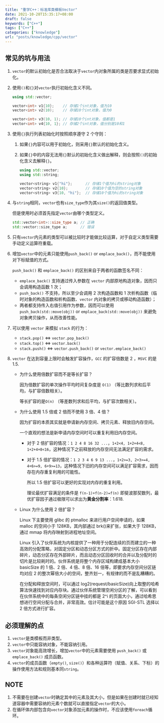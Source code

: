 ```yaml
---
title: "重学C++：标准库类模板Vector"
date: 2021-10-28T15:35:17+08:00
draft: false
keywords: ["C++"]
tags: ["C++"]
categories: ["knowledge"]
url: "posts/knowledge/cpp/vector"
---
```


## 常见的坑与用法

1. `vector`的默认初始化是否合法取决于`vector`内对象所属的类是否要求显式初始化。

2. 使用`()`和`{}`对`vector`执行初始化含义不同。

   ```C++
   using std::vector;

   vector<int> v1{10};    // 存储1个int对象，值为10
   vector<int> v2(10);    // 存储10个int对象，值为0

   vector<int> v3(10, 1); // 存储10个int对象，值都是1
   vector<int> v4{10, 1}; // 存储2个int对象，值分别是10和1
   ```

3. 使用`{}`执行列表初始化时按照顺序遵守 2 个守则：

   1. 如果`{}`内容可以用于初始化，则采用`{}`默认的初始化含义。

   2. 如果`{}`中的内容无法用`{}`默认的初始化含义做出解释，则会按照`()`的初始化含义去解释`{}`。

      ```C++
      using std::vector;
      using std::string;

      vector<string> v1{"hi"};      // 存储1个值为hi的string对象
      vector<string> v2{10};        // 存储10个值为空的string对象
      vector<string> v3{10, "hi"};  // 存储10个值为hi的string对象
      ```

4. 与`string`相同，`vector`也有`size_type`作为其`size()`的返回值类型。

   但是使用时必须首先指定`vector`由哪个类型定义。

   ```C++
   std::vector<int>::size_type a; // 正确
   std::vector::size_type a;      // 错误
   ```

5. 只有`vector`内元素的类型可以被比较时才能做比较运算，对于自定义类型需要手动定义运算符重载。

6. 增加`vector`中的元素只能使用`push_back()` or `emplace_back()`，而不能使用对下标赋值的方式。

   `push_back()` 和 `emplace_back()` 的区别来自于两者的函数签名不同：

   - `emplace_back()` 支持通过传入参数在 `vector` 内部原地构造对象，因而只会调用构造函数 1 次；
   - `push_back()` 不支持，所以至少会调用 2 次构造函数和 1 次析构函数（临时对象的构造函数和析构函数、`vector` 内对象的拷贝或移动构造函数）；
   - 两者都支持传入右值引用作为参数，因而可以使用 `push_back(std::move(obj))` or `emplace_back(std::move(obj))` 来避免对象拷贝操作，从而改善性能。

7. 可以使用 `vector` 来模拟 `stack` 的行为：

   - `stack.pop()` <=> `vector.pop_back()`
   - `stack.top()` <=> `vector.back()`
   - `stack.push()` <=> `vector.push_back()` or `vector.emplace_back()`

8. `vector` 在达到容量上限时会触发扩容操作，`GCC` 的扩容倍数是 2 ，`MSVC` 的是 1.5.

   - 为什么使用倍数扩容而不是等长扩容？

     因为倍数扩容的单次操作平均时间复杂度是 `O(1)` （等比数列求和后平均，与扩容倍数相关）。

     等长扩容的是`O(n)` （等差数列求和后平均，与扩容次数相关）。

   - 为什么使用 1.5 倍或 2 倍而不使用 3 倍、4 倍？

     因为扩容的本质其实就是申请新内存空间、拷贝元素、释放旧内存空间。

     一个直观的想法是新申请内存空间时可以重复利用旧内存空间。

     - 对于 2 倍扩容的情况：`1 2 4 8 16 32 ...`，`1+2<4, 1+2+4<8, 1+2+4+8<16`，这种情况下之前释放的内存空间无法满足扩容的需求。
     - 对于 1.5 倍扩容的情况：`1 2 3 4 6 9 13 ...`，`1+2>=3, 2+3>=4, 4+6>=9, 6+9>=13`，这种情况下旧的内存空间可以满足扩容需求，因而存在内存重复利用的可能性。

       所以 1.5 倍扩容可以更好的实现对内存的重复利用。

       理论最优扩容满足的条件是 `f(n-1)+f(n-2)=f(n)` 即斐波那契数列，最优扩容因子通过极限可以求出为**黄金分割率**：1.618.

   - Linux 为什么使用 2 倍扩容？

     Linux 下主要使用 glibc 的 ptmalloc 来进行用户空间申请的，如果 malloc 的空间小于 128KB，其内部通过 brk()来扩张，如果大于 128KB，通过 mmap 将内存映射到进程地址空间。

     Linux 引入了伙伴系统为内核提供了一种用于分配连续的页而建立的一种高效的分配策略，对固定分区和动态分区方式的折中。固定分区存在内部碎片，动态分区存在外部碎片，而且动态分区回收时的合并以及分配时的切片是比较耗时的。伙伴系统是将整个内存区域构建成基本大小 basicSize 的 1 倍、2 倍、4 倍、8 倍、16 倍等，即要求内存空间分区链均对应 2 的整次幂倍大小的空间，整齐划一，有规律的而不是乱糟糟的。

     在分配和释放空间时，可以通过 log2(request/basicSize)向上取整的哈希算法快速找到对应内存块。通过伙伴系统管理空闲分区的了解，可以看到在伙伴系统中的每条空闲分区链中挂的都是 2^i 的页面大小，通过哈希思想进行空间分配与合并，非常高效。估计可能是这个原因 SGI-STL 选择以 2 倍方式进行扩容。

## 必须理解的点

1. `vector`是类模板而非类型。
2. `vector`中只能容纳对象，不能容纳引用。
3. `vector`对象能高效增长，增加`vector`中的元素需要使用 `push_back()` 或 `emplace_back()` 成员函数。
4. `vector`的成员函数（`empty()`, `size()`）和各种运算符（赋值、关系、下标）的操作使用方法和规则基本同`string`。

## NOTE

1. 不需要在创建`vector`时确定其中的元素及其大小，但是如果在创建时就已经知道容器中需要容纳的元素个数就可以直接指定`vector`的大小。
2. 在循环体内部包含向`vector`对象添加元素的操作时，不应该使用`foreach`循环。
